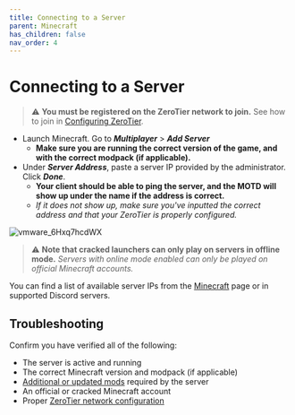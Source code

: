 ```yaml
---
title: Connecting to a Server
parent: Minecraft
has_children: false
nav_order: 4
---
```


# Connecting to a Server
> ⚠ **You must be registered on the ZeroTier network to join.** See how to join in [Configuring ZeroTier](https://drop8k.github.io/docs/misc/zerotier.html).

- Launch Minecraft. Go to ***Multiplayer*** > ***Add Server***
   - **Make sure you are running the correct version of the game, and with the correct modpack (if applicable).**
- Under ***Server Address***, paste a server IP provided by the administrator. Click ***Done***.
   - **Your client should be able to ping the server, and the MOTD will show up under the name if the address is correct.**
   - *If it does not show up, make sure you've inputted the correct address and that your ZeroTier is properly configured.*

![vmware_6Hxq7hcdWX](https://user-images.githubusercontent.com/92121005/181144329-62809c2c-7c10-4717-b6d5-b88dd4f62e01.gif)

> ⚠ **Note that cracked launchers can only play on servers in offline mode.** *Servers with online mode enabled can only be played on official Minecraft accounts.*

You can find a list of available server IPs from the [Minecraft](https://drop8k.github.io/docs/server/main.html) page or in supported Discord servers.

## Troubleshooting
Confirm you have verified all of the following:

- The server is active and running
- The correct Minecraft version and modpack (if applicable)
- [Additional or updated mods](https://drop8k.github.io/docs/server/extras.html) required by the server
- An official or cracked Minecraft account
- Proper [ZeroTier network configuration](https://drop8k.github.io/docs/misc/zerotier.html)
